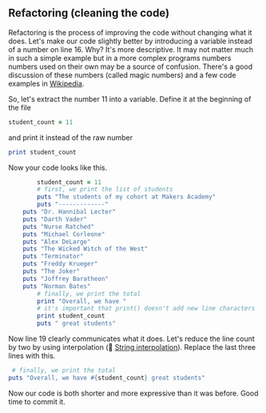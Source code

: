 ## Refactoring (cleaning the code)

Refactoring is the process of improving the code without changing what it does. Let's make our code slightly better by introducing a variable instead of a number on line 16. Why? It's more descriptive. It may not matter much in such a simple example but in a more complex programs numbers numbers used on their own may be a source of confusion. There's a good discussion of these numbers (called magic numbers) and a few code examples in [Wikipedia](http://en.wikipedia.org/wiki/Magic_number_(programming)).

So, let's extract the number 11 into a variable. Define it at the beginning of the file

````ruby
student_count = 11
````

and print it instead of the raw number

````ruby
print student_count
````

Now your code looks like this.

````ruby
		student_count = 11
		# first, we print the list of students
		puts "The students of my cohort at Makers Academy"
		puts "-------------"
    puts "Dr. Hannibal Lecter"
    puts "Darth Vader"
    puts "Nurse Ratched"
    puts "Michael Corleone"
    puts "Alex DeLarge"
    puts "The Wicked Witch of the West"
    puts "Terminator"
    puts "Freddy Krueger"
    puts "The Joker"
    puts "Joffrey Baratheon"
    puts "Norman Bates"
		# finally, we print the total
		print "Overall, we have "
		# it's important that print() doesn't add new line characters
		print student_count
		puts " great students"
````

Now line 19 clearly communicates what it does. Let's reduce the line count by two by using interpolation (:pill: [String interpolation](https://github.com/makersacademy/course/blob/master/pills/string_interpolation.md)). Replace the last three lines with this.

````ruby
 # finally, we print the total
puts "Overall, we have #{student_count} great students"
````

Now our code is both shorter and more expressive than it was before. Good time to commit it.
